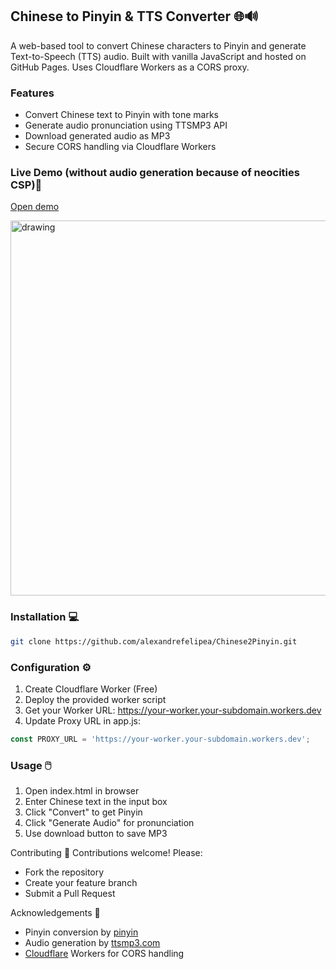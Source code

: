 ## Chinese to Pinyin & TTS Converter 🌐🔊

A web-based tool to convert Chinese characters to Pinyin and generate Text-to-Speech (TTS) audio. Built with vanilla JavaScript and hosted on GitHub Pages. Uses Cloudflare Workers as a CORS proxy.

### Features
- Convert Chinese text to Pinyin with tone marks
- Generate audio pronunciation using TTSMP3 API
- Download generated audio as MP3
- Secure CORS handling via Cloudflare Workers

### Live Demo (without audio generation because of neocities CSP)🚀
[Open demo](https://chinese2pinyin.neocities.org/)
  
<img src="https://i.ibb.co/W4BQVL6x/a.png" alt="drawing" width="600"/>

### Installation 💻
```bash
git clone https://github.com/alexandrefelipea/Chinese2Pinyin.git
```

###  Configuration ⚙️
1. Create Cloudflare Worker (Free)
2. Deploy the provided worker script
3. Get your Worker URL: https://your-worker.your-subdomain.workers.dev
4. Update Proxy URL in app.js:
```javascript
const PROXY_URL = 'https://your-worker.your-subdomain.workers.dev';
```
### Usage 🖱️

1. Open index.html in browser
2. Enter Chinese text in the input box
3. Click "Convert" to get Pinyin
4. Click "Generate Audio" for pronunciation
5. Use download button to save MP3


Contributing 🤝
Contributions welcome! Please:

* Fork the repository
* Create your feature branch
* Submit a Pull Request

Acknowledgements 🙏
* Pinyin conversion by [pinyin](https://www.npmjs.com/package/pinyin)
* Audio generation by [ttsmp3.com](ttsmp3.com)
* [Cloudflare](https://www.cloudflare.com/) Workers for CORS handling
